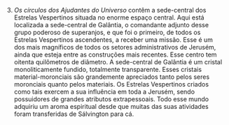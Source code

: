 ﻿3. <em>Os círculos dos Ajudantes</em> <em>do Universo</em> contêm a sede-central dos Estrelas Vespertinos situada no enorme espaço central. Aqui está localizada a sede-central de Galântia, o comandante adjunto desse grupo poderoso de superanjos, e que foi o primeiro, de todos os Estrelas Vespertinos ascendentes, a receber uma missão. Esse é um dos mais magníficos de todos os setores administrativos de Jerusém, ainda que esteja entre as construções mais recentes. Esse centro tem oitenta quilômetros de diâmetro. A sede-central de Galântia é um cristal monoliticamente fundido, totalmente transparente. Esses cristais material-moronciais são grandemente apreciados tanto pelos seres moronciais quanto pelos materiais. Os Estrelas Vespertinos criados como tais exercem a sua influência em toda a Jerusém, sendo possuidores de grandes atributos extrapessoais. Todo esse mundo adquiriu um aroma espiritual desde que muitas das suas atividades foram transferidas de Sálvington para cá.